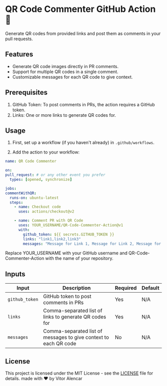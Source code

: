 # QR Code Commenter GitHub Action 📱

Generate QR codes from provided links and post them as comments in your pull requests.

<!-- ![Demo Image](path_to_a_demo_image.png) You might want to add a sample image showing a PR comment with QR codes -->

## Features

- Generate QR code images directly in PR comments.
- Support for multiple QR codes in a single comment.
- Customizable messages for each QR code to give context.

## Prerequisites

1. GitHub Token: To post comments in PRs, the action requires a GitHub token.
2. Links: One or more links to generate QR codes for.

## Usage

1. First, set up a workflow (if you haven't already) in `.github/workflows`.

2. Add the action to your workflow:

```yaml
name: QR Code Commenter

on:
pull_request: # or any other event you prefer
  types: [opened, synchronize]

jobs:
commentWithQR:
  runs-on: ubuntu-latest
  steps:
    - name: Checkout code
      uses: actions/checkout@v2

    - name: Comment PR with QR Code
      uses: YOUR_USERNAME/QR-Code-Commenter-Action@v1
      with:
        github_token: ${{ secrets.GITHUB_TOKEN }}
        links: "link1,link2,link3"
        messages: "Message for Link 1, Message for Link 2, Message for Link 3"
```

Replace YOUR_USERNAME with your GitHub username and QR-Code-Commenter-Action with the name of your repository.

## Inputs

| Input          | Description                                                      | Required | Default |
| -------------- | ---------------------------------------------------------------- | -------- | ------- |
| `github_token` | GitHub token to post comments in PRs                             | Yes      | N/A     |
| `links`        | Comma-separated list of links to generate QR codes for           | Yes      | N/A     |
| `messages`     | Comma-separated list of messages to give context to each QR code | No       | N/A     |

## License

This project is licensed under the MIT License - see the [LICENSE](LICENSE) file for details.
made with ❤️ by Vitor Alencar
